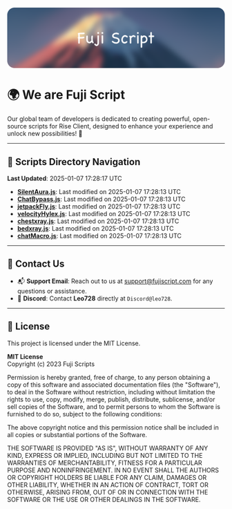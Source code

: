 ![Banner](.github/b.webp)

# 🌍 **We are Fuji Script**

Our global team of developers is dedicated to creating powerful, open-source scripts for Rise Client, designed to enhance your experience and unlock new possibilities! 🌟

---
<!-- SCRIPTS_NAVIGATION_START -->
## 📂 **Scripts Directory Navigation**

**Last Updated**: 2025-01-07 17:28:17 UTC

- **[SilentAura.js](scripts/SilentAura.js)**: Last modified on 2025-01-07 17:28:13 UTC
- **[ChatBypass.js](scripts/ChatBypass.js)**: Last modified on 2025-01-07 17:28:13 UTC
- **[jetpackFly.js](scripts/jetpackFly.js)**: Last modified on 2025-01-07 17:28:13 UTC
- **[velocityHylex.js](scripts/velocityHylex.js)**: Last modified on 2025-01-07 17:28:13 UTC
- **[chestxray.js](scripts/chestxray.js)**: Last modified on 2025-01-07 17:28:13 UTC
- **[bedxray.js](scripts/bedxray.js)**: Last modified on 2025-01-07 17:28:13 UTC
- **[chatMacro.js](scripts/chatMacro.js)**: Last modified on 2025-01-07 17:28:13 UTC

<!-- SCRIPTS_NAVIGATION_END -->

---

## 💬 **Contact Us**  
- 📬 **Support Email**: Reach out to us at [support@fujiscript.com](mailto:support@fujiscript.com) for any questions or assistance.  
- 💬 **Discord**: Contact **Leo728** directly at `Discord@leo728`.

---

## 📜 **License**

This project is licensed under the MIT License.  

**MIT License**  
Copyright (c) 2023 Fuji Scripts  

Permission is hereby granted, free of charge, to any person obtaining a copy of this software and associated documentation files (the "Software"), to deal in the Software without restriction, including without limitation the rights to use, copy, modify, merge, publish, distribute, sublicense, and/or sell copies of the Software, and to permit persons to whom the Software is furnished to do so, subject to the following conditions:  

The above copyright notice and this permission notice shall be included in all copies or substantial portions of the Software.  

THE SOFTWARE IS PROVIDED "AS IS", WITHOUT WARRANTY OF ANY KIND, EXPRESS OR IMPLIED, INCLUDING BUT NOT LIMITED TO THE WARRANTIES OF MERCHANTABILITY, FITNESS FOR A PARTICULAR PURPOSE AND NONINFRINGEMENT. IN NO EVENT SHALL THE AUTHORS OR COPYRIGHT HOLDERS BE LIABLE FOR ANY CLAIM, DAMAGES OR OTHER LIABILITY, WHETHER IN AN ACTION OF CONTRACT, TORT OR OTHERWISE, ARISING FROM, OUT OF OR IN CONNECTION WITH THE SOFTWARE OR THE USE OR OTHER DEALINGS IN THE SOFTWARE.  
